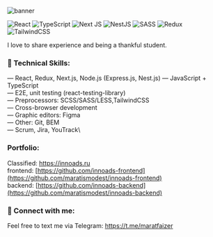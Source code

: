 ![banner](https://user-images.githubusercontent.com/77800640/221012009-6a5c51f7-b39a-4926-9ea2-d769f44ae908.jpeg)

![React](https://img.shields.io/badge/react-%2320232a.svg?style=for-the-badge&logo=react&logoColor=%2361DAFB)
![TypeScript](https://img.shields.io/badge/typescript-%23007ACC.svg?style=for-the-badge&logo=typescript&logoColor=white)
![Next JS](https://img.shields.io/badge/Next-black?style=for-the-badge&logo=next.js&logoColor=white)
![NestJS](https://img.shields.io/badge/nestjs-%23E0234E.svg?style=for-the-badge&logo=nestjs&logoColor=white)
![SASS](https://img.shields.io/badge/SASS-hotpink.svg?style=for-the-badge&logo=SASS&logoColor=white)
![Redux](https://img.shields.io/badge/redux-%23593d88.svg?style=for-the-badge&logo=redux&logoColor=white)
![TailwindCSS](https://img.shields.io/badge/tailwindcss-%2338B2AC.svg?style=for-the-badge&logo=tailwind-css&logoColor=white)
</br>

I love to share experience and being a thankful student.

### 💼 Technical Skills:
— React, Redux, Next.js, Node.js (Express.js, Nest.js)
— JavaScript + TypeScript\
— E2E, unit testing (react-testing-library)\
— Preprocessors: SCSS/SASS/LESS,TailwindCSS\
— Cross-browser development\
— Graphic editors: Figma\
— Other: Git, BEM\
— Scrum, Jira, YouTrack\

### Portfolio:
Classified: https://innoads.ru</br>
frontend: [https://github.com/innoads-frontend](https://github.com/maratismodest/innoads-frontend)</br>
backend: [https://github.com/innoads-backend](https://github.com/maratismodest/innoads-backend)

### 🤝 Connect with me:
Feel free to text me via Telegram: https://t.me/maratfaizer
